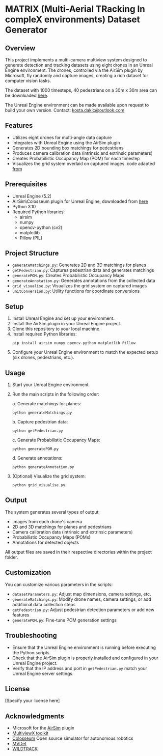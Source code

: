 # MATRIX (Multi-Aerial TRacking In compleX environments) Dataset Generator

## Overview

This project implements a multi-camera multiview system designed to generate detection and tracking datasets using eight drones in an Unreal Engine environment. The drones, controlled via the AirSim plugin by Microsoft, fly randomly and capture images, creating a rich dataset for computer vision tasks.

The dataset with 1000 timesteps, 40 pedestrians on a 30m x 30m area can be downloaded [here](https://drive.google.com/file/d/1hSB72MSPQLEIL-9Hb0DoBnD5kyBjIHeF/view?usp=sharing).

The Unreal Engine environment can be made available upon request to build your own version. 
Contact: kosta.dakic@outlook.com 

## Features

- Utilizes eight drones for multi-angle data capture
- Integrates with Unreal Engine using the AirSim plugin
- Generates 2D bounding box matchings for pedestrians
- Produces camera calibration data (intrinsic and extrinsic parameters)
- Creates Probabilistic Occupancy Map (POM) for each timestep
- Visualizes the grid system overlaid on captured images. code adapted [from](https://github.com/hou-yz/MVDet/blob/master/grid_visualize.py)

## Prerequisites

- Unreal Engine (5.2)
- AirSim\Colosseum plugin for Unreal Engine, downloaded from [here](https://github.com/CodexLabsLLC/Colosseum) 
- Python 3.10
- Required Python libraries: 
  - airsim
  - numpy
  - opencv-python (cv2)
  - matplotlib
  - Pillow (PIL)

## Project Structure

- `generateMatchings.py`: Generates 2D and 3D matchings for planes
- `getPedestrian.py`: Captures pedestrian data and generates matchings
- `generatePOM.py`: Creates Probabilistic Occupancy Maps
- `generateAnnotation.py`: Generates annotations from the collected data
- `grid_visualise.py`: Visualizes the grid system on captured images
- `unitConversion.py`: Utility functions for coordinate conversions

## Setup

1. Install Unreal Engine and set up your environment.
2. Install the AirSim plugin in your Unreal Engine project.
3. Clone this repository to your local machine.
4. Install required Python libraries:
   ```
   pip install airsim numpy opencv-python matplotlib Pillow
   ```
5. Configure your Unreal Engine environment to match the expected setup (six drones, pedestrians, etc.).

## Usage

1. Start your Unreal Engine environment.

2. Run the main scripts in the following order:

   a. Generate matchings for planes:
   ```
   python generateMatchings.py
   ```

   b. Capture pedestrian data:
   ```
   python getPedestrian.py
   ```

   c. Generate Probabilistic Occupancy Maps:
   ```
   python generatePOM.py
   ```

   d. Generate annotations:
   ```
   python generateAnnotation.py
   ```

3. (Optional) Visualize the grid system:
   ```
   python grid_visualise.py
   ```

## Output

The system generates several types of output:

- Images from each drone's camera
- 2D and 3D matchings for planes and pedestrians
- Camera calibration data (intrinsic and extrinsic parameters)
- Probabilistic Occupancy Maps (POMs)
- Annotations for detected objects

All output files are saved in their respective directories within the project folder.

## Customization

You can customize various parameters in the scripts:

- `datasetParameters.py`: Adjust map dimensions, camera settings, etc.
- `generateMatchings.py`: Modify drone names, camera settings, or add additional data collection steps
- `getPedestrian.py`: Adjust pedestrian detection parameters or add new features
- `generatePOM.py`: Fine-tune POM generation settings

## Troubleshooting

- Ensure that the Unreal Engine environment is running before executing the Python scripts.
- Check that the AirSim plugin is properly installed and configured in your Unreal Engine project.
- Verify that the IP address and port in `getPedestrian.py` match your Unreal Engine server settings.

## License

[Specify your license here]

## Acknowledgments

- Microsoft for the [AirSim](https://microsoft.github.io/AirSim/api_docs/html/#) plugin
- [MultiviewX toolkit](https://github.com/hou-yz/MultiviewX)
- [Colosseum](https://github.com/CodexLabsLLC/Colosseum) Open source simulator for autonomous robotics
- [MVDet](https://github.com/hou-yz/MVDet/tree/master)
- [WILDTRACK](https://www.epfl.ch/labs/cvlab/data/data-wildtrack/)
